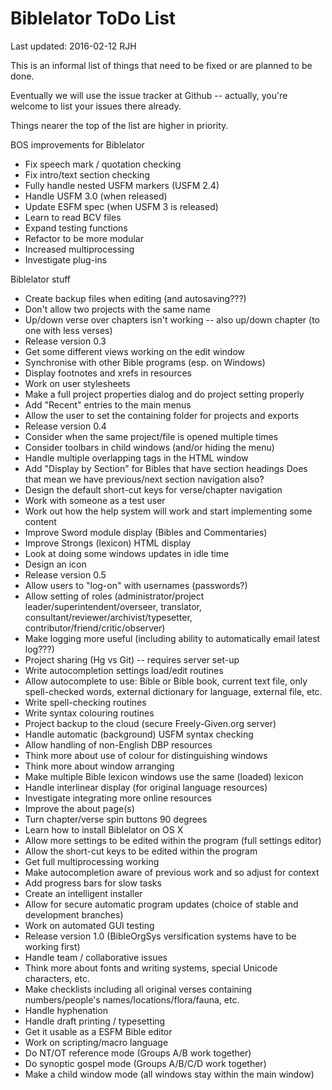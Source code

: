 Biblelator ToDo List
====================

Last updated: 2016-02-12 RJH


This is an informal list of things that need to be fixed or are planned to be done.

Eventually we will use the issue tracker at Github
    -- actually, you're welcome to list your issues there already.

Things nearer the top of the list are higher in priority.

BOS improvements for Biblelator
* Fix speech mark / quotation checking
* Fix intro/text section checking
* Fully handle nested USFM markers (USFM 2.4)
* Handle USFM 3.0 (when released)
* Update ESFM spec (when USFM 3 is released)
* Learn to read BCV files
* Expand testing functions
* Refactor to be more modular
* Increased multiprocessing
* Investigate plug-ins

Biblelator stuff
* Create backup files when editing (and autosaving???)
* Don't allow two projects with the same name
* Up/down verse over chapters isn't working -- also up/down chapter (to one with less verses)
* Release version 0.3
* Get some different views working on the edit window
* Synchronise with other Bible programs (esp. on Windows)
* Display footnotes and xrefs in resources
* Work on user stylesheets
* Make a full project properties dialog and do project setting properly
* Add "Recent" entries to the main menus
* Allow the user to set the containing folder for projects and exports
* Release version 0.4
* Consider when the same project/file is opened multiple times
* Consider toolbars in child windows (and/or hiding the menu)
* Handle multiple overlapping tags in the HTML window
* Add "Display by Section" for Bibles that have section headings
    Does that mean we have previous/next section navigation also?
* Design the default short-cut keys for verse/chapter navigation
* Work with someone as a test user
* Work out how the help system will work and start implementing some content
* Improve Sword module display (Bibles and Commentaries)
* Improve Strongs (lexicon) HTML display
* Look at doing some windows updates in idle time
* Design an icon
* Release version 0.5
* Allow users to "log-on" with usernames (passwords?)
* Allow setting of roles (administrator/project leader/superintendent/overseer, translator, consultant/reviewer/archivist/typesetter, contributor/friend/critic/observer)
* Make logging more useful (including ability to automatically email latest log???)
* Project sharing (Hg vs Git) -- requires server set-up
* Write autocompletion settings load/edit routines
* Allow autocomplete to use: Bible or Bible book, current text file, only spell-checked words, external dictionary for language, external file, etc.
* Write spell-checking routines
* Write syntax colouring routines
* Project backup to the cloud (secure Freely-Given.org server)
* Handle automatic (background) USFM syntax checking
* Allow handling of non-English DBP resources
* Think more about use of colour for distinguishing windows
* Think more about window arranging
* Make multiple Bible lexicon windows use the same (loaded) lexicon
* Handle interlinear display (for original language resources)
* Investigate integrating more online resources
* Improve the about page(s)
* Turn chapter/verse spin buttons 90 degrees
* Learn how to install Biblelator on OS X
* Allow more settings to be edited within the program (full settings editor)
* Allow the short-cut keys to be edited within the program
* Get full multiprocessing working
* Make autocompletion aware of previous work and so adjust for context
* Add progress bars for slow tasks
* Create an intelligent installer
* Allow for secure automatic program updates (choice of stable and development branches)
* Work on automated GUI testing
* Release version 1.0 (BibleOrgSys versification systems have to be working first)
* Handle team / collaborative issues
* Think more about fonts and writing systems, special Unicode characters, etc.
* Make checklists including all original verses containing numbers/people's names/locations/flora/fauna, etc.
* Handle hyphenation
* Handle draft printing / typesetting
* Get it usable as a ESFM Bible editor
* Work on scripting/macro language
* Do NT/OT reference mode (Groups A/B work together)
* Do synoptic gospel mode (Groups A/B/C/D work together)
* Make a child window mode (all windows stay within the main window)
